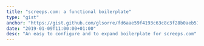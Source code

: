 ```yaml
---
title: "screeps.com: a functional boilerplate"
type: "gist"
anchor: "https://gist.github.com/glsorre/fd6aae59f4193c63c8c3f28b0aeb51e2"
date: "2019-01-09T11:00:00+01:00"
desc: "An easy to configure and to expand boilerplate for screeps.com"
---
```

